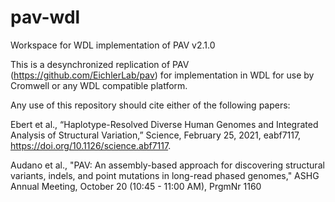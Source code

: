 # pav-wdl
Workspace for WDL implementation of PAV v2.1.0

This is a desynchronized replication of PAV (https://github.com/EichlerLab/pav) for implementation in WDL for use by Cromwell or any WDL compatible platform.

Any use of this repository should cite either of the following papers:

Ebert et al., “Haplotype-Resolved Diverse Human Genomes and Integrated Analysis of Structural Variation,” Science, February 25, 2021, eabf7117, https://doi.org/10.1126/science.abf7117.

Audano et al., "PAV: An assembly-based approach for discovering structural variants, indels, and point mutations in long-read phased genomes," ASHG Annual Meeting, October 20 (10:45 - 11:00 AM), PrgmNr 1160
